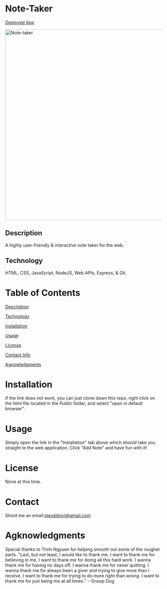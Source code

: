 
# Note-Taker
[Deployed App](https://note-taker-revised.herokuapp.com/) 

<img width="614" alt="Note-taker" src="https://user-images.githubusercontent.com/83307023/135525543-b40ddee3-4a3b-40fb-bdea-63767e510472.PNG">


## Description

A highly user-friendly & interactive note taker for the web.

## Technology 
HTML, CSS, JavaScript, NodeJS, Web APIs, Express, & Git.

# Table of Contents
[Description](https://github.com/mevaldovi/Note-Taker#Description)

[Technology](https://github.com/mevaldovi/Note-Taker#Technology)

[Installation](https://github.com/mevaldovi/Note-Taker#Installation)


[Usage](https://github.com/mevaldovi/Note-Taker#Usage)


[License](https://github.com/mevaldovi/Note-Taker#License)


[Contact Info](https://github.com/mevaldovi/Note-Taker#Contact)


[Agnowledgments](https://github.com/mevaldovi/Note-Taker#Agknowledgments)

# Installation

If the link does not work, you can just clone down this repo, right click on the html file located in the Public folder, and select "open in default browser". 
# Usage
Simply open the link in the "Installation" tab above which should take you straight to the web application. Click "Add Note" and have fun with it!
# License
None at this time.
# Contact
Shoot me an email:[mevaldovi@gmail.com](mailto:mevaldovi@gmail.com)
# Agknowledgments
Special thanks to Trinh Ngyuen for helping smooth out some of the rougher parts.
"Last, but not least, I would like to thank me. I want to thank me for believing in me, I want to thank me for doing all this hard work. I wanna thank me for having no days off. I wanna thank me for never quitting. I wanna thank me for always been a giver and trying to give more than I receive. I want to thank me for trying to do more right than wrong. I want to thank me for just being me at all times.” --Snoop Dog




